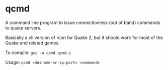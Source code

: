 qcmd
====

A command line program to issue connectionless (out of band) commands to quake servers.

Basically a cli version of rcon for Quake 2, but it should work for most of the Quake and related games.

To compile: 
`gcc -o qcmd qcmd.c`

Usage:
`qcmd <dnsname-or-ip:port> <command>`
